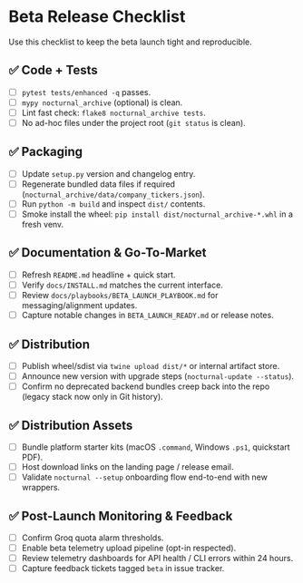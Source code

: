 # Beta Release Checklist

Use this checklist to keep the beta launch tight and reproducible.

## ✅ Code + Tests
- [ ] `pytest tests/enhanced -q` passes.
- [ ] `mypy nocturnal_archive` (optional) is clean.
- [ ] Lint fast check: `flake8 nocturnal_archive tests`.
- [ ] No ad-hoc files under the project root (`git status` is clean).

## ✅ Packaging
- [ ] Update `setup.py` version and changelog entry.
- [ ] Regenerate bundled data files if required (`nocturnal_archive/data/company_tickers.json`).
- [ ] Run `python -m build` and inspect `dist/` contents.
- [ ] Smoke install the wheel: `pip install dist/nocturnal_archive-*.whl` in a fresh venv.

## ✅ Documentation & Go-To-Market
- [ ] Refresh `README.md` headline + quick start.
- [ ] Verify `docs/INSTALL.md` matches the current interface.
- [ ] Review `docs/playbooks/BETA_LAUNCH_PLAYBOOK.md` for messaging/alignment updates.
- [ ] Capture notable changes in `BETA_LAUNCH_READY.md` or release notes.

## ✅ Distribution
- [ ] Publish wheel/sdist via `twine upload dist/*` or internal artifact store.
- [ ] Announce new version with upgrade steps (`nocturnal-update --status`).
- [ ] Confirm no deprecated backend bundles creep back into the repo (legacy stack now only in Git history).

## ✅ Distribution Assets
- [ ] Bundle platform starter kits (macOS `.command`, Windows `.ps1`, quickstart PDF).
- [ ] Host download links on the landing page / release email.
- [ ] Validate `nocturnal --setup` onboarding flow end-to-end with new wrappers.

## ✅ Post-Launch Monitoring & Feedback
- [ ] Confirm Groq quota alarm thresholds.
- [ ] Enable beta telemetry upload pipeline (opt-in respected).
- [ ] Review telemetry dashboards for API health / CLI errors within 24 hours.
- [ ] Capture feedback tickets tagged `beta` in issue tracker.

